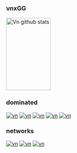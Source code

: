 ### vnxGG

<div>  
  <img width="49%" height="195px" src="https://github-readme-stats.vercel.app/api?username=vnxGG&show_icons=true&count_private=true&hide_border=true&title_color=be0001&icon_color=be0001&text_color=c9d1d9&bg_color=0d1117" alt="Vn github stats" /> 
</div>

### dominated
[![vn](https://img.shields.io/badge/-javascript-be0001?logo=javascript&logoColor=white)](https://github.com/vnxGG)
[![vn](https://img.shields.io/badge/-python-be0001?logo=python&logoColor=white)](https://github.com/vnxGG)
[![vn](https://img.shields.io/badge/-html5-be0001?logo=html5&logoColor=white)](https://github.com/vnxGG)
[![vn](https://img.shields.io/badge/-css-be0001?logo=css3&logoColor=white)](https://github.com/vnxGG)
[![vn](https://img.shields.io/badge/-pandas-be0001?logo=pandas&logoColor=white)](https://github.com/vnxGG)
### networks
[![vn](https://img.shields.io/badge/-youtube-be0001?logo=youtube&logoColor=white)](https://www.youtube.com/channel/UCYuP4IG8Q1cn00nPMK8qZiQ)
[![vn](https://img.shields.io/badge/-instagram-be0001?logo=instagram&logoColor=white)](https://www.instagram.com/venix_zs)
[![vn](https://img.shields.io/badge/-discord-be0001?logo=discord&logoColor=white)](https://discord.gg/divinity)
